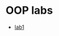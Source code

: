 <h1>OOP labs</h1>
<ul>
  <li>
    <a href=https://github.com/qqlexa/kpi_labs/blob/main/oop/lab1/lab1.cpp>lab1</a>
  </li>
</ul>
